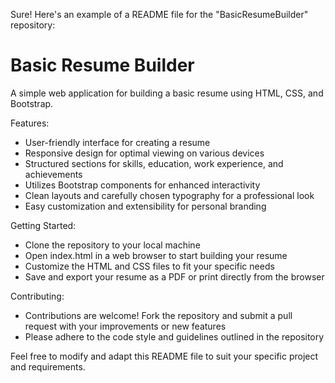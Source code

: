 Sure! Here's an example of a README file for the "BasicResumeBuilder" repository:

# Basic Resume Builder

A simple web application for building a basic resume using HTML, CSS, and Bootstrap.

Features:
- User-friendly interface for creating a resume
- Responsive design for optimal viewing on various devices
- Structured sections for skills, education, work experience, and achievements
- Utilizes Bootstrap components for enhanced interactivity
- Clean layouts and carefully chosen typography for a professional look
- Easy customization and extensibility for personal branding

Getting Started:
- Clone the repository to your local machine
- Open index.html in a web browser to start building your resume
- Customize the HTML and CSS files to fit your specific needs
- Save and export your resume as a PDF or print directly from the browser

Contributing:
- Contributions are welcome! Fork the repository and submit a pull request with your improvements or new features
- Please adhere to the code style and guidelines outlined in the repository

Feel free to modify and adapt this README file to suit your specific project and requirements.
